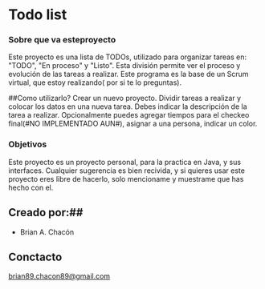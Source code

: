 # Todo list #



### Sobre que va esteproyecto ###

Este proyecto es una lista de TODOs, utilizado para organizar tareas en: "TODO", "En proceso" y "Listo".
Esta división permite ver el proceso y evolución de las tareas a realizar. 
Este programa es la base de un Scrum virtual, que estoy realizando( por si te lo preguntas).

##Como utilizarlo?
  Crear un nuevo proyecto.
  Dividir tareas a realizar y colocar los datos en una nueva tarea.
  Debes indicar la descripción de la tarea a realizar.
  Opcionalmente puedes agregar tiempos para el checkeo final(#NO IMPLEMENTADO AUN#), asignar a una persona, indicar un color.  
     
 


### Objetivos ###
  Este proyecto es un proyecto personal, para la practica en Java, y sus 
interfaces.
  Cualquier sugerencia es bien recivida, y si quieres usar este proyecto eres 
  libre de hacerlo, solo mencioname y muestrame que has hecho con el.
## Creado por:##

* Brian A. Chacón

## Conctacto ##

brian89.chacon89@gmail.com
